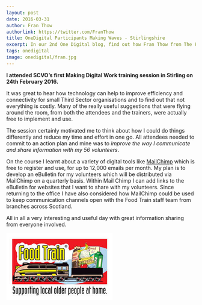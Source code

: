 ```yaml
---
layout: post
date: 2016-03-31
author: Fran Thow
authorlink: https://twitter.com/FranThow
title: OneDigital Participants Making Waves - Stirlingshire
excerpt: In our 2nd One Digital blog, find out how Fran Thow from The Food Train will use digital to get to grips with her newsletters
tags: onedigital
image: onedigital/fran.jpg
---
```


**I attended SCVO’s first Making Digital Work training session in Stirling on 24th February 2016.**

It was great to hear how technology can help to improve efficiency and connectivity for small Third Sector organisations and to find out that not everything is costly. Many of the really useful suggestions that were flying around the room, from both the attendees and the trainers, were actually free to implement and use.

The session certainly motivated me to think about how I could do things differently and reduce my time and effort in one go. All attendees needed to commit to an action plan and mine was to <i>improve the way I communicate and share information with my 56 volunteers</i>.

On the course I learnt about a variety of digital tools like [MailChimp](http://mailchimp.com/) which is free to register and use, for up to 12,000 emails per month. My plan is to develop an eBulletin for my volunteers which will be distributed via MailChimp on a quarterly basis. Within Mail Chimp I can add links to the eBulletin for websites that I want to share with my volunteers. Since returning to the office I have also considered how MailChimp could be used to keep communication channels open with the Food Train staff team from branches across Scotland.

All in all a very interesting and useful day with great information sharing from everyone involved.

![Food Train](/images/onedigital/foodtrain.jpg)
